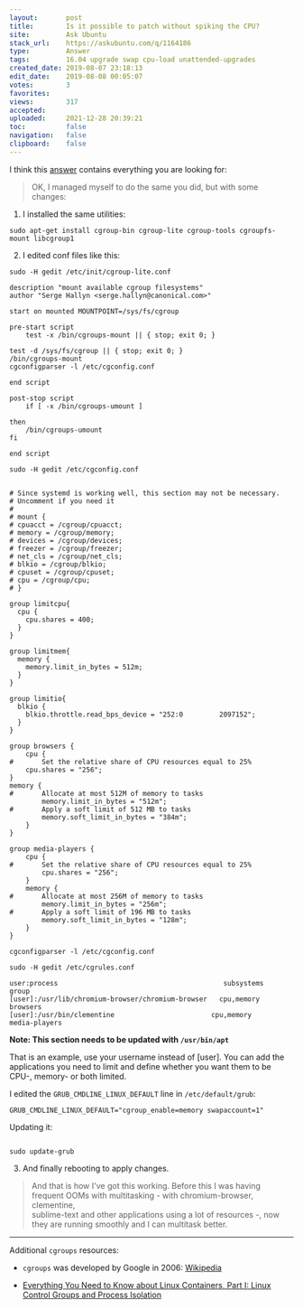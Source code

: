 ```yaml
---
layout:       post
title:        Is it possible to patch without spiking the CPU?
site:         Ask Ubuntu
stack_url:    https://askubuntu.com/q/1164186
type:         Answer
tags:         16.04 upgrade swap cpu-load unattended-upgrades
created_date: 2019-08-07 23:18:13
edit_date:    2019-08-08 00:05:07
votes:        3
favorites:    
views:        317
accepted:     
uploaded:     2021-12-28 20:39:21
toc:          false
navigation:   false
clipboard:    false
---
```


I think this [answer][1] contains everything you are looking for:

> OK, I managed myself to do the same you did, but with some changes:  

1) I installed the same utilities: 

``` 
sudo apt-get install cgroup-bin cgroup-lite cgroup-tools cgroupfs-mount libcgroup1

```

2) I edited conf files like this:

`sudo -H gedit /etc/init/cgroup-lite.conf`

``` 
description "mount available cgroup filesystems"
author "Serge Hallyn <serge.hallyn@canonical.com>"

```

``` 
start on mounted MOUNTPOINT=/sys/fs/cgroup

```

``` 
pre-start script
	test -x /bin/cgroups-mount || { stop; exit 0; }
```

	test -d /sys/fs/cgroup || { stop; exit 0; }
	/bin/cgroups-mount
	cgconfigparser -l /etc/cgconfig.conf
``` 
end script

```

``` 
post-stop script
	if [ -x /bin/cgroups-umount ]
```

	then
		/bin/cgroups-umount
	fi
``` 
end script

```

`sudo -H gedit /etc/cgconfig.conf`

``` 

# Since systemd is working well, this section may not be necessary.
# Uncomment if you need it
#
# mount {
# cpuacct = /cgroup/cpuacct;
# memory = /cgroup/memory;
# devices = /cgroup/devices;
# freezer = /cgroup/freezer;
# net_cls = /cgroup/net_cls;
# blkio = /cgroup/blkio;
# cpuset = /cgroup/cpuset;
# cpu = /cgroup/cpu;
# }

```

``` 
group limitcpu{
  cpu {
    cpu.shares = 400;
  }
}

```

``` 
group limitmem{
  memory {
    memory.limit_in_bytes = 512m;
  }
}

```

``` 
group limitio{
  blkio {
    blkio.throttle.read_bps_device = "252:0         2097152";
  }
}

```

``` 
group browsers {
    cpu {
#       Set the relative share of CPU resources equal to 25%
    cpu.shares = "256";
}
memory {
#       Allocate at most 512M of memory to tasks
        memory.limit_in_bytes = "512m";
#       Apply a soft limit of 512 MB to tasks
        memory.soft_limit_in_bytes = "384m";
    }
}

```

``` 
group media-players {
    cpu {
#       Set the relative share of CPU resources equal to 25%
        cpu.shares = "256";
    }
    memory {
#       Allocate at most 256M of memory to tasks
        memory.limit_in_bytes = "256m";
#       Apply a soft limit of 196 MB to tasks
        memory.soft_limit_in_bytes = "128m";
    }
}

```

``` 
cgconfigparser -l /etc/cgconfig.conf

```

`sudo -H gedit /etc/cgrules.conf`

``` 
user:process                                         subsystems   group
[user]:/usr/lib/chromium-browser/chromium-browser   cpu,memory      browsers
[user]:/usr/bin/clementine	            		  cpu,memory	 media-players

```

**Note: This section needs to be updated with `/usr/bin/apt`**

That is an example, use your username instead of [user]. You can add the applications you need to limit and define whether you want them to be CPU-, memory- or both limited.

I edited the `GRUB_CMDLINE_LINUX_DEFAULT` line in `/etc/default/grub`:

``` 
GRUB_CMDLINE_LINUX_DEFAULT="cgroup_enable=memory swapaccount=1"

```

Updating it: 
``` 

sudo update-grub

```

3) And finally rebooting to apply changes.

> And that is how I've got this working. Before this I was having  
> frequent OOMs with multitasking - with chromium-browser, clementine,  
> sublime-text and other applications using a lot of resources -, now  
> they are running smoothly and I can multitask better.  


----------


Additional `cgroups` resources:

- `cgroups` was developed by Google in 2006: [Wikipedia][2]
- [Everything You Need to Know about Linux Containers, Part I: Linux Control Groups and Process Isolation][3]


  [1]: https://askubuntu.com/a/899273/307523
  [2]: https://en.wikipedia.org/wiki/Cgroups
  [3]: https://www.linuxjournal.com/content/everything-you-need-know-about-linux-containers-part-i-linux-control-groups-and-process
